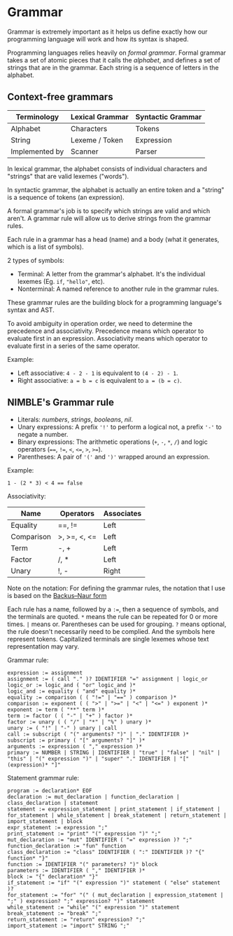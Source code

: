 # Grammar

Grammar is extremely important as it helps us define exactly how our programming language will work and how its syntax is shaped.

Programming languages relies heavily on *formal grammar*. Formal grammar takes a set of atomic pieces that it calls the *alphabet*, and defines a set of strings that are in the grammar. Each string is a sequence of letters in the alphabet.

## Context-free grammars

| Terminology | Lexical Grammar | Syntactic Grammar |
| --- | --- | --- |
| Alphabet | Characters | Tokens |
| String | Lexeme / Token | Expression |
| Implemented by | Scanner | Parser |

In lexical grammar, the alphabet consists of individual characters and "strings" that are valid lexemes ("words").

In syntactic grammar, the alphabet is actually an entire token and a "string" is a sequence of tokens (an expression).

A formal grammar's job is to specify which strings are valid and which aren't. A grammar rule will allow us to derive strings from the grammar rules.

Each rule in a grammar has a head (name) and a body (what it generates, which is a list of symbols).

2 types of symbols:
- Terminal: A letter from the grammar's alphabet. It's the individual lexemes (Eg. `if`, `"hello"`, etc).
- Nonterminal: A named reference to another rule in the grammar rules.

These grammar rules are the building block for a programming language's syntax and AST.

To avoid ambiguity in operation order, we need to determine the precedence and associativity. Precedence means which operator to evaluate first in an expression. Associativity means which operator to evaluate first in a series of the same operator.

Example:
- Left associative: `4 - 2 - 1` is equivalent to `(4 - 2) - 1`.
- Right associative: `a = b = c` is equivalent to `a = (b = c)`.

## NIMBLE's Grammar rule

- Literals: *numbers*, *strings*, *booleans*, *nil*.
- Unary expressions: A prefix `'!'` to perform a logical not, a prefix `'-'` to negate a number.
- Binary expressions: The arithmetic operations (`+`, `-`, `*`, `/`) and logic operators (`==`, `!=`, `<`, `<=`, `>`, `>=`).
- Parentheses: A pair of `'('` and `')'` wrapped around an expression.

Example:
```
1 - (2 * 3) < 4 == false
```

Associativity:

| Name | Operators | Associates|
| --- | --- | --- |
| Equality | ==, != | Left |
| Comparison | >, >=, <, <= | Left |
| Term | -, + | Left |
| Factor | /, * | Left |
| Unary | !, - | Right |

Note on the notation: For defining the grammar rules, the notation that I use is based on the [Backus–Naur form](https://en.wikipedia.org/wiki/Backus%E2%80%93Naur_form)

Each rule has a name, followed by a `:=`, then a sequence of symbols, and the terminals are quoted. `*` means the rule can be repeated for 0 or more times. `|` means or. Parentheses can be used for grouping. `?` means optional, the rule doesn't necessarily need to be complied. And the symbols here represent tokens. Capitalized terminals are single lexemes whose text representation may vary.

Grammar rule:
```
expression := assignment
assignment := ( call "." )? IDENTIFIER "=" assignment | logic_or
logic_or := logic_and ( "or" logic_and )*
logic_and := equality ( "and" equality )*
equality := comparison ( ( "!=" | "==" ) comparison )*
comparison := exponent ( ( ">" | ">=" | "<" | "<=" ) exponent )*
exponent := term ( "**" term )*
term := factor ( ( "-" | "+" ) factor )*
factor := unary ( ( "/" | "*" | "%" ) unary )*
unary := ( "!" | "-" ) unary | call
call := subscript ( "(" arguments? ")" | "." IDENTIFIER )*
subscript := primary ( "[" arguments? "]" )*
arguments := expression ( "," expression )*
primary := NUMBER | STRING | IDENTIFIER | "true" | "false" | "nil" | "this" | "(" expression ")" | "super" "." IDENTIFIER | "[" (expression)* "]"
```

Statement grammar rule:
```
program := declaration* EOF
declaration := mut_declaration | function_declaration | class_declaration | statement
statement := expression_statement | print_statement | if_statement | for_statement | while_statement | break_statement | return_statement | import_statement | block
expr_statement := expression ";"
print_statement := "print" "(" expression ")" ";"
mut_declaration := "mut" IDENTIFIER ( "=" expression )? ";"
function_declaration := "fun" function
class_declaration := "class" IDENTIFIER ( ":" IDENTIFIER )? "{" function* "}"
function := IDENTIFIER "(" parameters? ")" block
parameters := IDENTIFIER ( "," IDENTIFIER )*
block := "{" declaration* "}"
if_statement := "if" "(" expression ")" statement ( "else" statement )?
for_statement := "for" "(" ( mut_declaration | expression_statement | ";" ) expression? ";" expression? ")" statement
while_statement := "while" "(" expression ")" statement
break_statement := "break" ";"
return_statement := "return" expression? ";"
import_statement := "import" STRING ";"
```
